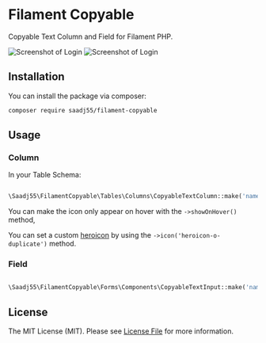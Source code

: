 # Filament Copyable

Copyable Text Column and Field for Filament PHP.

![Screenshot of Login](./filament-copyable-column.PNG)
![Screenshot of Login](./copyable-text-field.PNG)

## Installation

You can install the package via composer:

```bash
composer require saadj55/filament-copyable
```
## Usage
### Column
In your Table Schema:

```php

\Saadj55\FilamentCopyable\Tables\Columns\CopyableTextColumn::make('name')

```

You can make the icon only appear on hover with the `->showOnHover()` method, 

You can set a custom [heroicon](https://heroicons.com/) by using the `->icon('heroicon-o-duplicate')` method.

### Field

```php

\Saadj55\FilamentCopyable\Forms\Components\CopyableTextInput::make('name')

```
## License

The MIT License (MIT). Please see [License File](LICENSE.md) for more information.
